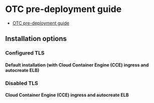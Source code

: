 # OTC pre-deployment guide

<!-- TOC -->
* [OTC pre-deployment guide](#otc-pre-deployment-guide)
<!-- TOC -->

## Installation options

### Configured TLS

#### Default installation (with Cloud Container Engine (CCE) ingress and autocreate ELB)

### Disabled TLS

#### Cloud Container Engine (CCE) ingress and autocreate ELB

